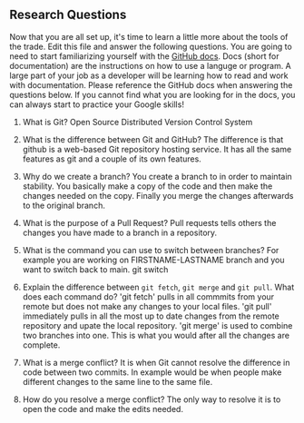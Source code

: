 ## Research Questions 

Now that you are all set up, it's time to learn a little more about the tools of the trade. Edit this file and answer the following questions. You are going to need to start familiarizing yourself with the [GitHub docs](https://docs.github.com/en). Docs (short for documentation) are the instructions on how to use a languge or program. A large part of your job as a developer will be learning how to read and work with documentation. Please reference the GitHub docs when answering the questions below. If you cannot find what you are looking for in the docs, you can always start to practice your Google skills!

1. What is Git?
Open Source Distributed Version Control System
 
2. What is the difference between Git and GitHub?
The difference is that github is a web-based Git repository hosting service. It has all the same features as git and a couple of its own features.
 
3. Why do we create a branch?
You create a branch to in order to maintain stability. You basically make a copy of the code and then make the changes needed on the copy. Finally you merge the changes afterwards to the original branch.
 
4. What is the purpose of a Pull Request?
Pull requests tells others the changes you have made to a branch in a repository.
 
5. What is the command you can use to switch between branches? For example you are working on FIRSTNAME-LASTNAME branch and you want to switch back to main.
git switch
 
6. Explain the difference between `git fetch`, `git merge` and `git pull`. What does each command do?
'git fetch' pulls in all commmits from your remote but does not make any changes to your local files.
'git pull' immediately pulls in all the most up to date changes from the remote repository and upate the local repository.
'git merge' is used to combine two branches into one. This is what you would after all the changes are complete.
 
7. What is a merge conflict?
It is when Git cannot resolve the difference in code between two commits. In example would be when people make different changes to the same line to the same file.
 
8. How do you resolve a merge conflict?
The only way to resolve it is to open the code and make the edits needed.
